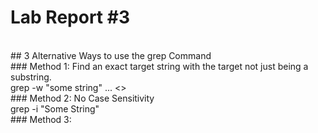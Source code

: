 # Lab Report #3
<br>
## 3 Alternative Ways to use the grep Command
<br>
### Method 1: Find an exact target string with the target not just being a substring.
<br>
grep -w "some string" <file 1> ... <>
<br>
### Method 2: No Case Sensitivity
<br>
grep -i "Some String"
<br>
### Method 3: 
<br>
